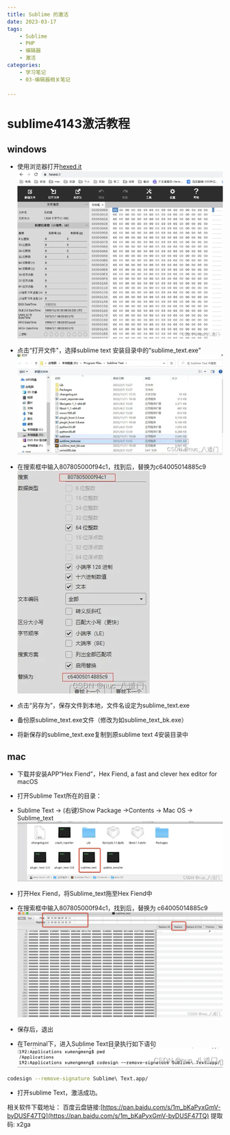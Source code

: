 ```yaml
---
title: Sublime 的激活
date: 2023-03-17
tags:
	- Sublime
	- PHP
	- 编辑器
	- 激活 
categories:
	- 学习笔记 
	- 03-编辑器相关笔记 

---
```


# sublime4143激活教程
## windows
- 使用浏览器打开[hexed.it](https://hexed.it/)
![在这里插入图片描述](https://github.com/hfshaobing/picx-images-hosting/raw/master/20230824/68ba1c378b2847569d886b9551f5d49c.4cj0h2821fw0.webp)

- 点击“打开文件"，选择sublime text 安装目录中的“sublime_text.exe”
 ![在这里插入图片描述](https://github.com/hfshaobing/picx-images-hosting/raw/master/20230824/8c17dc04c4c64055bc801e7113498336.2eb1qmgwdyv4.webp)
- 在搜索框中输入807805000f94c1，找到后，替换为c64005014885c9
![在这里插入图片描述](https://github.com/hfshaobing/picx-images-hosting/raw/master/20230824/9fd749b60b2e40f4b49af2f75f3c37e8.12m8a09e6hu8.webp)

- 点击“另存为”，保存文件到本地，文件名设定为sublime_text.exe
- 备份原sublime_text.exe文件（修改为如sublime_text_bk.exe）
- 将新保存的sublime_text.exe复制到原sublime text 4安装目录中

## mac
- 下载并安装APP“Hex Fiend”，Hex Fiend, a fast and clever hex editor for macOS
- 打开Sublime Text所在的目录：
- Sublime Text -> (右键)Show Package ->Contents -> Mac OS -> Sublime_text
![在这里插入图片描述](https://github.com/hfshaobing/picx-images-hosting/raw/master/20230824/9fb737b0bf9844e8be5590539ded60ea.9wninzb9jgw.webp)

- 打开Hex Fiend，将Sublime_text拖至Hex Fiend中
- 在搜索框中输入807805000f94c1，找到后，替换为 c64005014885c9
![在这里插入图片描述](https://github.com/hfshaobing/picx-images-hosting/raw/master/20230824/dcfc4dbc79e943e19d3747a5a7da392f.3wq368nxf1g0.webp)
- 保存后，退出
- 在Terminal下，进入Sublime Text目录执行如下语句
![在这里插入图片描述](https://github.com/hfshaobing/picx-images-hosting/raw/master/20230824/4a49a7d1af0041579174b28adc734815.33n0sf2muqy0.webp)
```sh
codesign --remove-signature Sublime\ Text.app/
```
- 打开sublime Text，激活成功。

相关软件下载地址：
百度云盘链接:[https://pan.baidu.com/s/1m_bKaPyxGmV-byDUSF47TQ](https://pan.baidu.com/s/1m_bKaPyxGmV-byDUSF47TQ)
提取码: x2ga